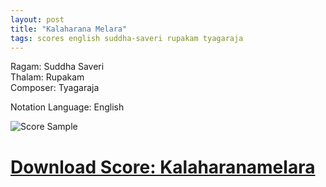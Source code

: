```yaml
---
layout: post
title: "Kalaharana Melara"
tags: scores english suddha-saveri rupakam tyagaraja
---
```


Ragam: Suddha Saveri  
Thalam: Rupakam  
Composer: Tyagaraja  

Notation Language: English  


![Score Sample][sample]

# [Download Score: Kalaharanamelara][kalaharana]



[kalaharana]: https://github.com/ananthp/carnatic_scores/blob/master/kalaharana-eng.pdf?raw=true
[sample]: /carnatic_scores/images/kalaharana-sample.png "Kalaharanamelara"
